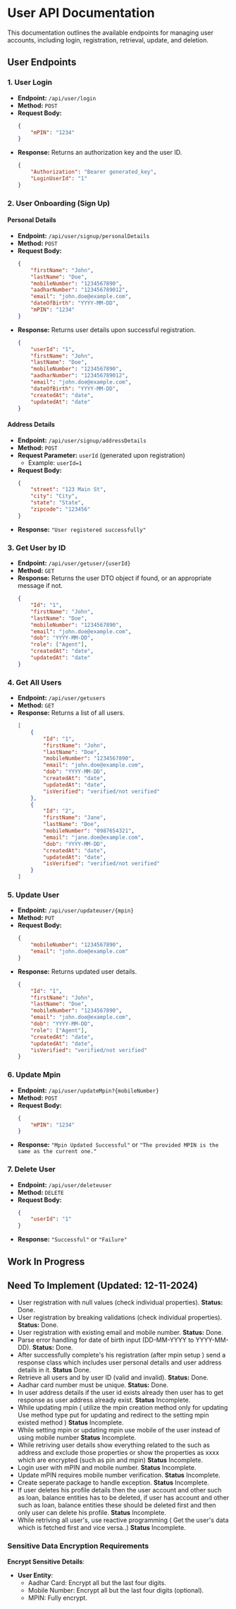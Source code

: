 
# User API Documentation

This documentation outlines the available endpoints for managing user accounts, including login, registration, retrieval, update, and deletion.

## User Endpoints

### 1. User Login
- **Endpoint:** `/api/user/login`
- **Method:** `POST`
- **Request Body:**
    ```json
    {
        "mPIN": "1234"
    }
    ```
- **Response:** Returns an authorization key and the user ID.
    ```json
    {
        "Authorization": "Bearer generated_key",
        "LoginUserId": "1"
    }
    ```

### 2. User Onboarding (Sign Up)

#### Personal Details
- **Endpoint:** `/api/user/signup/personalDetails`
- **Method:** `POST`
- **Request Body:**
    ```json
    {
        "firstName": "John",
        "lastName": "Doe",
        "mobileNumber": "1234567890",
        "aadharNumber": "123456789012",
        "email": "john.doe@example.com",
        "dateOfBirth": "YYYY-MM-DD",
        "mPIN": "1234"
    }
    ```
- **Response:** Returns user details upon successful registration.
    ```json
    {
        "userId": "1",
        "firstName": "John",
        "lastName": "Doe",
        "mobileNumber": "1234567890",
        "aadharNumber": "123456789012",
        "email": "john.doe@example.com",
        "dateOfBirth": "YYYY-MM-DD",
        "createdAt": "date",
        "updatedAt": "date"
    }
    ```

#### Address Details
- **Endpoint:** `/api/user/signup/addressDetails`
- **Method:** `POST`
- **Request Parameter:** `userId` (generated upon registration)
    - Example: `userId=1`
- **Request Body:**
    ```json
    {
        "street": "123 Main St",
        "city": "City",
        "state": "State",
        "zipcode": "123456"
    }
    ```
- **Response:** `"User registered successfully"`

### 3. Get User by ID
- **Endpoint:** `/api/user/getuser/{userId}`
- **Method:** `GET`
- **Response:** Returns the user DTO object if found, or an appropriate message if not.
    ```json
    {
        "Id": "1",
        "firstName": "John",
        "lastName": "Doe",
        "mobileNumber": "1234567890",
        "email": "john.doe@example.com",
        "dob": "YYYY-MM-DD",
        "role": ["Agent"],
        "createdAt": "date",
        "updatedAt": "date"
    }
    ```

### 4. Get All Users
- **Endpoint:** `/api/user/getusers`
- **Method:** `GET`
- **Response:** Returns a list of all users.
    ```json
    [
        {
            "Id": "1",
            "firstName": "John",
            "lastName": "Doe",
            "mobileNumber": "1234567890",
            "email": "john.doe@example.com",
            "dob": "YYYY-MM-DD",
            "createdAt": "date",
            "updatedAt": "date",
            "isVerified": "verified/not verified"
        },
        {
            "Id": "2",
            "firstName": "Jane",
            "lastName": "Doe",
            "mobileNumber": "0987654321",
            "email": "jane.doe@example.com",
            "dob": "YYYY-MM-DD",
            "createdAt": "date",
            "updatedAt": "date",
            "isVerified": "verified/not verified"
        }
    ]
    ```

### 5. Update User
- **Endpoint:** `/api/user/updateuser/{mpin}`
- **Method:** `PUT`
- **Request Body:**
    ```json
    {
        "mobileNumber": "1234567890",
        "email": "john.doe@example.com"
    }
    ```
- **Response:** Returns updated user details.
    ```json
    {
        "Id": "1",
        "firstName": "John",
        "lastName": "Doe",
        "mobileNumber": "1234567890",
        "email": "john.doe@example.com",
        "dob": "YYYY-MM-DD",
        "role": ["Agent"],
        "createdAt": "date",
        "updatedAt": "date",
        "isVerified": "verified/not verified"
    }
    ```
### 6. Update Mpin
- **Endpoint:** `/api/user/updateMpin?{mobileNumber}`
- **Method:** `POST`
- **Request Body:**
    ```json
    {
        "mPIN": "1234"
    }
    ```
- **Response:** `"Mpin Updated Successful"` or `"The provided MPIN is the same as the current one."`

### 7. Delete User
- **Endpoint:** `/api/user/deleteuser`
- **Method:** `DELETE`
- **Request Body:**
    ```json
    {
        "userId": "1"
    }
    ```
- **Response:** `"Successful"` or `"Failure"`

## Work In Progress

## Need To Implement (Updated: 12-11-2024)

- User registration with null values (check individual properties). **Status:** Done.
- User registration by breaking validations (check individual properties). **Status:** Done.
- User registration with existing email and mobile number. **Status:** Done.
- Parse error handling for date of birth input (DD-MM-YYYY to YYYY-MM-DD). **Status:** Done.
- After successfully complete's his registration (after mpin setup ) send a response class which includes user personal details and user address details in it.  **Status** Done.
- Retrieve all users and by user ID (valid and invalid). **Status:** Done.
- Aadhar card number must be unique. **Status:** Done.
- In user address details if the user id exists already then user has to get response as user address already exist. **Status** Incomplete.
- While updating mpin ( utilize the mpin creation method only for updating Use method type put for updating and redirect to the setting mpin existed method ) **Status** Incomplete.
- While setting mpin or updating mpin use mobile of the user instead of using mobile number **Status** Incomplete.
- While retriving user details show everything related to the such as address and exclude those properties or show the properties as xxxx which are encrypted (such as pin and mpin) **Status** Incomplete.
- Login user with mPIN and mobile number. **Status** Incomplete.
- Update mPIN requires mobile number verification. **Status** Incomplete.
- Create seperate package to handle exception. **Status** Incomplete.
- If user deletes his profile details then the user account and other such as loan, balance entities has to be deleted, if user has account and other such as loan, balance entities these should be deleted first and then only user can delete his profile. **Status** Incomplete.
- While retriving all user's, use reactive programming ( Get the user's data which is fetched first and vice versa..) **Status** Incomplete.

### Sensitive Data Encryption Requirements

**Encrypt Sensitive Details**:
   - **User Entity**:
     - Aadhar Card: Encrypt all but the last four digits.
     - Mobile Number: Encrypt all but the last four digits (optional).
     - MPIN: Fully encrypt.
